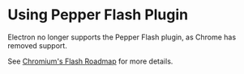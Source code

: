 # Using Pepper Flash Plugin

Electron no longer supports the Pepper Flash plugin, as Chrome has removed support.

See [Chromium's Flash Roadmap](https://www.chromium.org/flash-roadmap) for more details.

